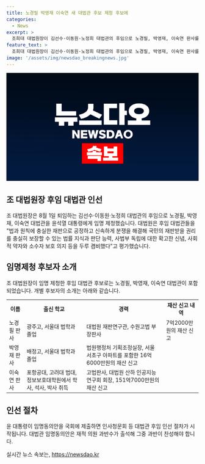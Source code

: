 ```yaml
---
title: 노경필 박영재 이숙연 새 대법관 후보 제청 후보에
categories:
  - News
excerpt: >
  조희대 대법원장이 김선수·이동원·노정희 대법관의 후임으로 노경필, 박영재, 이숙연 판사를 27일 윤석열 대통령에게 임명제청했다. 대법원은 새로운 판사들의 법률 지식과 판단 능력, 사법부 독립에 대한 확고한 신념, 사회적 약자와 소수자 보호 의지 등을 고려해 제청했다. 실력과 인품이 모두 고려된 인사로 평가되며, 후임 인선 절차가 시작될 예정이다.
feature_text: >
  조희대 대법원장이 김선수·이동원·노정희 대법관의 후임으로 노경필, 박영재, 이숙연 판사를 27일 윤석열 대통령에게 임명제청했다. 대법원은 새로운 판사들의 법률 지식과 판단 능력, 사법부 독립에 대한 확고한 신념, 사회적 약자와 소수자 보호 의지 등을 고려해 제청했다. 실력과 인품이 모두 고려된 인사로 평가되며, 후임 인선 절차가 시작될 예정이다.
image: '/assets/img/newsdao_breakingnews.jpg'
---
```


<p><img src="/assets/img/newsdao_breakingnews.jpg" alt="implanttips 속보" /></p>

<h2 data-ke-size="size26">조 대법원장 후임 대법관 인선</h2>

<p data-ke-size="size16">조 대법원장은 8월 1일 퇴임하는 김선수·이동원·노정희 대법관의 후임으로 노경필, 박영재, 이숙연 대법관을 윤석열 대통령에게 임명 제청했습니다. 대법원은 후임 대법관들을 "법과 원칙에 충실한 재판으로 공정하고 신속하게 분쟁을 해결해 국민의 재판받을 권리를 충실히 보장할 수 있는 법률 지식과 판단 능력, 사법부 독립에 대한 확고한 신념, 사회적 약자와 소수자 보호 의지 등을 두루 겸비했다"고 평가했습니다.</p>

<h2 data-ke-size="size26">임명제청 후보자 소개</h2>

<p data-ke-size="size16">조 대법원장이 임명 제청한 후임 대법관 후보로는 노경필, 박영재, 이숙연 대법관이 포함되었습니다. 개별 후보자의 소개는 아래와 같습니다.</p>

<table>
  <tr>
    <th><b>이름</b></th>
    <th><b>출신 학교</b></th>
    <th><b>경력</b></th>
    <th><b>재산 신고 내역</b></th>
  </tr>
  <tr>
    <td>노경필 판사</td>
    <td>광주고, 서울대 법학과 졸업</td>
    <td>대법원 재판연구관, 수원고법 부장판사</td>
    <td>7억2000만원의 재산 신고</td>
  </tr>
  <tr>
    <td>박영재 판사</td>
    <td>배정고, 서울대 법학과 졸업</td>
    <td>법원행정처 기획조정실장, 서울 서초구 아파트를 포함한 16억6000만원의 재산 신고</td>
  </tr>
  <tr>
    <td>이숙연 판사</td>
    <td>포항공대, 고려대 법대, 정보보호대학원에서 학사, 석사, 박사 취득</td>
    <td>고법판사, 대법원 산하 인공지능연구회 회장, 151억7000만원의 재산 신고</td>
  </tr>
</table>

<h2 data-ke-size="size26">인선 절차</h2>

<p data-ke-size="size16">윤 대통령이 임명동의안을 국회에 제출하면 인사청문회 등 대법관 후임 인선 절차가 시작됩니다. 대법관 임명동의안은 재적 의원 과반수가 출석해 그중 과반이 찬성해야 합니다.</p>
실시간 뉴스 속보는, <a href="https://newsdao.kr" rel="dofollow">https://newsdao.kr</a>


